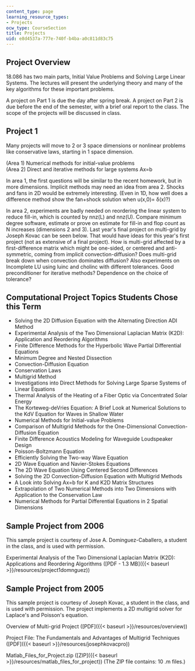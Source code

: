 ```yaml
---
content_type: page
learning_resource_types:
- Projects
ocw_type: CourseSection
title: Projects
uid: e8d4537a-777e-740f-b4ba-a0c811d83c75
---
```


Project Overview
----------------

18.086 has two main parts, Initial Value Problems and Solving Large Linear Systems. The lectures will present the underlying theory and many of the key algorithms for these important problems.

A project on Part 1 is due the day after spring break. A project on Part 2 is due before the end of the semester, with a brief oral report to the class. The scope of the projects will be discussed in class.

Project 1
---------

Many projects will move to 2 or 3 space dimensions or nonlinear problems like conservative laws, starting in 1 space dimension.

(Area 1) Numerical methods for initial-value problems  
(Area 2) Direct and iterative methods for large systems Ax=b

In area 1, the first questions will be similar to the recent homework, but in more dimensions. Implicit methods may need an idea from area 2. Shocks and fans in 2D would be extremely interesting. (Even in 1D, how well does a difference method show the fan+shock solution when u(x,0)= δ(x)?)

In area 2, experiments are badly needed on reordering the linear system to reduce fill-in, which is counted by nnz(L) and nnz(U). Compare minimum degree software, estimate or prove on estimate for fill-in and flop count as N increases (dimensions 2 and 3). Last year's final project on multi-grid by Joseph Kovac can be seen below. That would have ideas for this year's first project (not as extensive of a final project). How is multi-grid affected by a first-difference matrix which might be one-sided, or centered and anti-symmetric, coming from implicit convection-diffusion? Does multi-grid break down when convection dominates diffusion? Also experiments on Incomplete LU using luinc and cholinc with different tolerances. Good preconditioner for iterative methods? Dependence on the choice of tolerance?

Computational Project Topics Students Chose this Term
-----------------------------------------------------

*   Solving the 2D Diffusion Equation with the Alternating Direction ADI Method
*   Experimental Analysis of the Two Dimensional Laplacian Matrix (K2D): Application and Reordering Algorithms
*   Finite Difference Methods for the Hyperbolic Wave Partial Differential Equations
*   Minimum Degree and Nested Dissection
*   Convection-Diffusion Equation
*   Conservation Laws
*   Multigrid Method
*   Investigations into Direct Methods for Solving Large Sparse Systems of Linear Equations
*   Thermal Analysis of the Heating of a Fiber Optic via Concentrated Solar Energy
*   The Korteweg-deVries Equation: A Brief Look at Numerical Solutions to the KdV Equation for Waves in Shallow Water
*   Numerical Methods for Initial-value Problems
*   Comparison of Multigrid Methods for the One-Dimensional Convection-Diffusion Equation
*   Finite Difference Acoustics Modeling for Waveguide Loudspeaker Design
*   Poisson-Boltzmann Equation
*   Efficiently Solving the Two-way Wave Equation
*   2D Wave Equation and Navier-Stokes Equations
*   The 2D Wave Equation Using Centered Second Differences
*   Solving the 2D Convection-Diffusion Equation with Multigrid Methods
*   A Look into Solving Ax=b for K and K2D Matrix Structures
*   Extrapolation of Two Numerical Methods into Two Dimensions with Application to the Conservation Law
*   Numerical Methods for Partial Differential Equations in 2 Spatial Dimensions

Sample Project from 2006
------------------------

This sample project is courtesy of Jose A. Dominguez-Caballero, a student in the class, and is used with permission.

Experimental Analysis of the Two Dimensional Laplacian Matrix (K2D): Applications and Reordering Algorithms ([PDF - 1.3 MB]({{< baseurl >}}/resources/project1domnguez))

Sample Project from 2005
------------------------

This sample project is courtesy of Joseph Kovac, a student in the class, and is used with permission. The project implements a 2D multigrid solver for Laplace's and Poisson's equation.

Overview of Multi-grid Project ([PDF]({{< baseurl >}}/resources/overview))

Project File: The Fundamentals and Advantages of Multigrid Techniques ([PDF]({{< baseurl >}}/resources/josephkovacpro))

Matlab\_Files\_for\_Project.zip ([ZIP]({{< baseurl >}}/resources/matlab_files_for_project)) (The ZIP file contains: 10 .m files.)